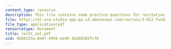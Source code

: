 ```yaml
---
content_type: resource
description: This file contains some practice questions for recitation 4.
file: https://ol-ocw-studio-app-qa.s3.amazonaws.com/courses/3-012-fundamentals-of-materials-science-fall-2005/0bbb315a8e074956eed93b266565fcfb_rec5t_sol.pdf
file_type: application/pdf
resourcetype: Document
title: rec5t_sol.pdf
uid: 0bbb315a-8e07-4956-eed9-3b266565fcfb
---
```

